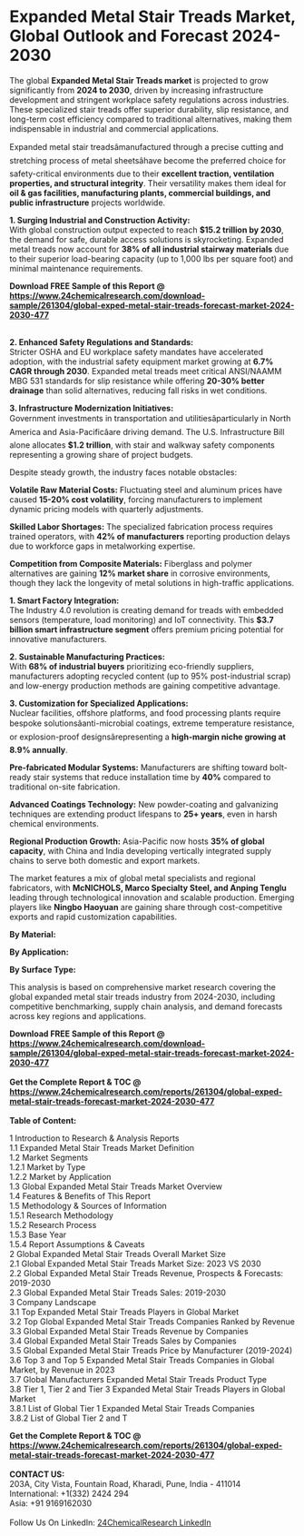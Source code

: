 <h1>Expanded Metal Stair Treads Market, Global Outlook and Forecast 2024-2030</h1><p>The global <strong>Expanded Metal Stair Treads market</strong> is projected to grow significantly from <strong>2024 to 2030</strong>, driven by increasing infrastructure development and stringent workplace safety regulations across industries. These specialized stair treads offer superior durability, slip resistance, and long-term cost efficiency compared to traditional alternatives, making them indispensable in industrial and commercial applications.</p><p>Expanded metal stair treadsâmanufactured through a precise cutting and stretching process of metal sheetsâhave become the preferred choice for safety-critical environments due to their <strong>excellent traction, ventilation properties, and structural integrity</strong>. Their versatility makes them ideal for <strong>oil &amp; gas facilities, manufacturing plants, commercial buildings, and public infrastructure</strong> projects worldwide.</p><p><strong>1. Surging Industrial and Construction Activity:</strong><br>
With global construction output expected to reach <strong>$15.2 trillion by 2030</strong>, the demand for safe, durable access solutions is skyrocketing. Expanded metal treads now account for <strong>38% of all industrial stairway materials</strong> due to their superior load-bearing capacity (up to 1,000 lbs per square foot) and minimal maintenance requirements.</p><div><b>Download FREE Sample of this Report @ 
            <a href="https://www.24chemicalresearch.com/download-sample/261304/global-exped-metal-stair-treads-forecast-market-2024-2030-477">
            https://www.24chemicalresearch.com/download-sample/261304/global-exped-metal-stair-treads-forecast-market-2024-2030-477</a></b></div><br><p><strong>2. Enhanced Safety Regulations and Standards:</strong><br>
Stricter OSHA and EU workplace safety mandates have accelerated adoption, with the industrial safety equipment market growing at <strong>6.7% CAGR through 2030</strong>. Expanded metal treads meet critical ANSI/NAAMM MBG 531 standards for slip resistance while offering <strong>20-30% better drainage</strong> than solid alternatives, reducing fall risks in wet conditions.</p><p><strong>3. Infrastructure Modernization Initiatives:</strong><br>
Government investments in transportation and utilitiesâparticularly in North America and Asia-Pacificâare driving demand. The U.S. Infrastructure Bill alone allocates <strong>$1.2 trillion</strong>, with stair and walkway safety components representing a growing share of project budgets.</p><p>Despite steady growth, the industry faces notable obstacles:</p><p><strong>Volatile Raw Material Costs:</strong> Fluctuating steel and aluminum prices have caused <strong>15-20% cost volatility</strong>, forcing manufacturers to implement dynamic pricing models with quarterly adjustments.</p><p><strong>Skilled Labor Shortages:</strong> The specialized fabrication process requires trained operators, with <strong>42% of manufacturers</strong> reporting production delays due to workforce gaps in metalworking expertise.</p><p><strong>Competition from Composite Materials:</strong> Fiberglass and polymer alternatives are gaining <strong>12% market share</strong> in corrosive environments, though they lack the longevity of metal solutions in high-traffic applications.</p><p><strong>1. Smart Factory Integration:</strong><br>
The Industry 4.0 revolution is creating demand for treads with embedded sensors (temperature, load monitoring) and IoT connectivity. This <strong>$3.7 billion smart infrastructure segment</strong> offers premium pricing potential for innovative manufacturers.</p><p><strong>2. Sustainable Manufacturing Practices:</strong><br>
With <strong>68% of industrial buyers</strong> prioritizing eco-friendly suppliers, manufacturers adopting recycled content (up to 95% post-industrial scrap) and low-energy production methods are gaining competitive advantage.</p><p><strong>3. Customization for Specialized Applications:</strong><br>
Nuclear facilities, offshore platforms, and food processing plants require bespoke solutionsâanti-microbial coatings, extreme temperature resistance, or explosion-proof designsârepresenting a <strong>high-margin niche growing at 8.9% annually</strong>.</p><p><strong>Pre-fabricated Modular Systems:</strong> Manufacturers are shifting toward bolt-ready stair systems that reduce installation time by <strong>40%</strong> compared to traditional on-site fabrication.</p><p><strong>Advanced Coatings Technology:</strong> New powder-coating and galvanizing techniques are extending product lifespans to <strong>25+ years</strong>, even in harsh chemical environments.</p><p><strong>Regional Production Growth:</strong> Asia-Pacific now hosts <strong>35% of global capacity</strong>, with China and India developing vertically integrated supply chains to serve both domestic and export markets.</p><p>The market features a mix of global metal specialists and regional fabricators, with <strong>McNICHOLS, Marco Specialty Steel, and Anping Tenglu</strong> leading through technological innovation and scalable production. Emerging players like <strong>Ningbo Haoyuan</strong> are gaining share through cost-competitive exports and rapid customization capabilities.</p><p><strong>By Material:</strong></p><p><strong>By Application:</strong></p><p><strong>By Surface Type:</strong></p><p>This analysis is based on comprehensive market research covering the global expanded metal stair treads industry from 2024-2030, including competitive benchmarking, supply chain analysis, and demand forecasts across key regions and applications.</p><div><b>Download FREE Sample of this Report @ 
            <a href="https://www.24chemicalresearch.com/download-sample/261304/global-exped-metal-stair-treads-forecast-market-2024-2030-477">
            https://www.24chemicalresearch.com/download-sample/261304/global-exped-metal-stair-treads-forecast-market-2024-2030-477</a></b></div><br><div><b>Get the Complete Report & TOC @ 
            <a href="https://www.24chemicalresearch.com/reports/261304/global-exped-metal-stair-treads-forecast-market-2024-2030-477">
            https://www.24chemicalresearch.com/reports/261304/global-exped-metal-stair-treads-forecast-market-2024-2030-477</a></b></div><br>
            <b>Table of Content:</b><p>1 Introduction to Research & Analysis Reports<br />
    1.1 Expanded Metal Stair Treads Market Definition<br />
    1.2 Market Segments<br />
        1.2.1 Market by Type<br />
        1.2.2 Market by Application<br />
    1.3 Global Expanded Metal Stair Treads Market Overview<br />
    1.4 Features & Benefits of This Report<br />
    1.5 Methodology & Sources of Information<br />
        1.5.1 Research Methodology<br />
        1.5.2 Research Process<br />
        1.5.3 Base Year<br />
        1.5.4 Report Assumptions & Caveats<br />
2 Global Expanded Metal Stair Treads Overall Market Size<br />
    2.1 Global Expanded Metal Stair Treads Market Size: 2023 VS 2030<br />
    2.2 Global Expanded Metal Stair Treads Revenue, Prospects & Forecasts: 2019-2030<br />
    2.3 Global Expanded Metal Stair Treads Sales: 2019-2030<br />
3 Company Landscape<br />
    3.1 Top Expanded Metal Stair Treads Players in Global Market<br />
    3.2 Top Global Expanded Metal Stair Treads Companies Ranked by Revenue<br />
    3.3 Global Expanded Metal Stair Treads Revenue by Companies<br />
    3.4 Global Expanded Metal Stair Treads Sales by Companies<br />
    3.5 Global Expanded Metal Stair Treads Price by Manufacturer (2019-2024)<br />
    3.6 Top 3 and Top 5 Expanded Metal Stair Treads Companies in Global Market, by Revenue in 2023<br />
    3.7 Global Manufacturers Expanded Metal Stair Treads Product Type<br />
    3.8 Tier 1, Tier 2 and Tier 3 Expanded Metal Stair Treads Players in Global Market<br />
        3.8.1 List of Global Tier 1 Expanded Metal Stair Treads Companies<br />
        3.8.2 List of Global Tier 2 and T</p><div><b>Get the Complete Report & TOC @ 
            <a href="https://www.24chemicalresearch.com/reports/261304/global-exped-metal-stair-treads-forecast-market-2024-2030-477">
            https://www.24chemicalresearch.com/reports/261304/global-exped-metal-stair-treads-forecast-market-2024-2030-477</a></b></div><br><b>CONTACT US:</b><br>
            203A, City Vista, Fountain Road, Kharadi, Pune, India - 411014<br>
            International: +1(332) 2424 294<br>
            Asia: +91 9169162030 <br><br>
            Follow Us On LinkedIn: <a href="https://www.linkedin.com/company/24chemicalresearch/">24ChemicalResearch LinkedIn</a>